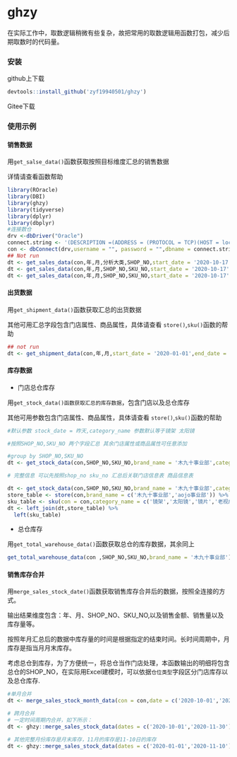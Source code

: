 # ghzy

在实际工作中，取数逻辑稍微有些复杂，故把常用的取数逻辑用函数打包，减少后期取数时的代码量。



### 安装

github上下载

```R
devtools::install_github('zyf19940501/ghzy')
```

Gitee下载



### 使用示例



#### 销售数据

用`get_salse_data()`函数获取按照目标维度汇总的销售数据

详情请查看函数帮助

```R
library(ROracle)
library(DBI)
library(ghzy)
library(tidyverse)
library(dplyr)
library(dbplyr)
#连接数仓
drv <-dbDriver("Oracle")
connect.string <- '(DESCRIPTION =(ADDRESS = (PROTOCOL = TCP)(HOST = localhost)(PORT = 1521))(CONNECT_DATA = (SERVER = DEDICATED)(SERVICE_NAME = ghbi) ))'
con <- dbConnect(drv,username = "", password = "",dbname = connect.string)
## Not run
dt <- get_sales_data(con,年,月,分析大类,SHOP_NO,start_date = '2020-10-17',end_date = '2020-11-16',brand_name = '木九十事业部',category_name = c('镜架','太阳镜'))
dt <- get_sales_data(con,年,月,SHOP_NO,SKU_NO,start_date = '2020-10-17',end_date = '2020-11-16',brand_name = 'aojo事业部'，area_name = "华东")
dt <- get_sales_data(con,年,月,SHOP_NO,SKU_NO,start_date = '2020-10-17',end_date = '2020-11-16',brand_name = 'aojo事业部',channel_type = "直营")
```



#### 出货数据

用`get_shipment_data()`函数获取汇总的出货数据

其他可用汇总字段包含门店属性、商品属性，具体请查看 `store()`,`sku()`函数的帮助

```R
## not run
dt <- get_shipment_data(con,年,月,start_date = '2020-01-01',end_date = '2020-10-25',brand_name = '木九十事业部')
```



#### 库存数据

- 门店总仓库存

用`get_stock_data()函数获取汇总的库存数据`，包含门店以及总仓库存

其他可用参数包含门店属性、商品属性，具体请查看 `store()`,`sku()`函数的帮助

```R
#默认参数 stock_date = 昨天,category_name 参数默认等于镜架 太阳镜

#按照SHOP_NO,SKU_NO 两个字段汇总 其余门店属性或商品属性可任意添加

#group by SHOP_NO,SKU_NO
dt <- get_stock_data(con,SHOP_NO,SKU_NO,brand_name = '木九十事业部',category_name = c('镜架','太阳镜','镜片','老视成镜','防蓝光镜','隐形眼镜','周边商品','物料'))

# 完整信息 可以先按照shop_no sku_no 汇总后关联门店信息表 商品信息表

dt <- get_stock_data(con,SHOP_NO,SKU_NO,brand_name = '木九十事业部',category_name = c('镜架','太阳镜','镜片','老视成镜','防蓝光镜','隐形眼镜','周边商品','物料'))
store_table <- store(con,brand_name = c('木九十事业部','aojo事业部')) %>% collect()
sku_table <- sku(con = con,category_name = c('镜架','太阳镜','镜片','老视成镜','防蓝光镜','隐形眼镜','周边商品','物料')) %>% collect()
dt <- left_join(dt,store_table) %>% 
  left(sku_table)
```


- 总仓库存

用`get_total_warehouse_data()`函数获取总仓的库存数据，其余同上

``` R
get_total_warehouse_data(con ,SHOP_NO,SKU_NO,brand_name = '木九十事业部')
```


#### 销售库存合并

用`merge_sales_stock_date()`函数获取销售库存合并后的数据，按照全连接的方式。

输出结果维度包含：年、月、SHOP_NO、SKU_NO,以及销售金额、销售量以及库存量等。

按照年月汇总后的数据中库存量的时间是根据指定的结束时间。长时间周期中，月库存是指当月月末库存。

考虑总仓到库存，为了方便统一，将总仓当作门店处理，本函数输出的明细将包含总仓的SHOP_NO，在实际用Excel建模时，可以依据`仓位类型`字段区分门店库存以及总仓库存.

``` R
#单月合并
dt <- merge_sales_stock_month_data(con = con,date = c('2020-10-01','2020-10-30'),brand_name = '木九十事业部')

# 跨月合并
# 一定时间周期内合并，如下所示：
dt <- ghzy::merge_sales_stock_data(dates = c('2020-10-01','2020-11-30'),con = con, brand_name = '木九十事业部')

# 其他完整月份库存是月末库存，11月的库存是11-10日的库存
dt <- ghzy::merge_sales_stock_data(dates = c('2020-01-01','2020-11-10'),con = con, brand_name = '木九十事业部')
```
